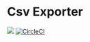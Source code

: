 # Csv Exporter
[![](https://jitpack.io/v/avew/csv-exporter.svg)](https://jitpack.io/#avew/csv-exporter)
[![CircleCI](https://circleci.com/gh/avew/csv-exporter.svg?style=shield)](https://circleci.com/gh/avew/csv-exporter)
